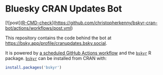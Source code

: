 
# Bluesky CRAN Updates Bot

<!-- badges: start --->
[![post]([R-CMD-check](https://github.com/christopherkenny/bskyr-cran-bot/actions/workflows/post.yml/badge.svg)](https://github.com/christopherkenny/bskyr-cran-bot/actions/workflows/post.yml)
<!-- badges: end -->

This repository contains the code behind the bot at <https://bsky.app/profile/cranupdates.bsky.social>.

It is powered by [a scheduled GitHub Actions workflow](https://github.com/christopherkenny/bskyr-cran-bot/blob/main/.github/workflows/post.yml) and the [`bskyr`](https://christophertkenny.com/bskyr/) R package.
[`bskyr`](https://christophertkenny.com/bskyr/) can be installed from CRAN with:

```r
install.packages('bskyr')
```
